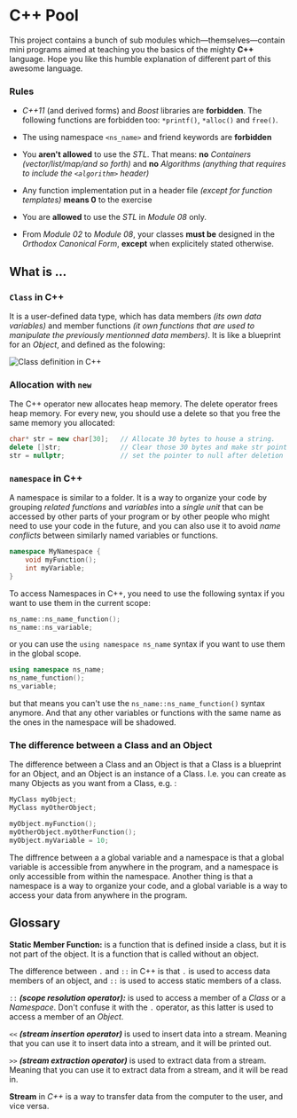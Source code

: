 # C++ Pool
This project contains a bunch of sub modules which—themselves—contain mini programs aimed at teaching you the basics of the mighty **C++** language. Hope you like this humble explanation of different part of this awesome language.

### Rules

- _C++11_ (and derived forms) and _Boost_ libraries are **forbidden**. The following functions are forbidden too: `*printf()`, `*alloc()` and `free()`.

- The using namespace `<ns_name>` and friend keywords are **forbidden**

- You **aren't allowed** to use the _STL_. That means: **no** _Containers (vector/list/map/and so forth)_ and **no** _Algorithms (anything that requires to include the `<algorithm>` header)_

- Any function implementation put in a header file _(except for function templates)_ **means 0** to the exercise

- You are **allowed** to use the _STL_ in _Module 08_ only.

- From _Module 02_ to _Module 08_, your classes **must be** designed in the _Orthodox Canonical Form_, **except** when explicitely stated otherwise.

## What is ...

### `Class` in C++
It is a user-defined data type,  which has data members _(its own data variables)_ and member functions _(it own functions that are used to manipulate the previously mentionned data members)_. It is like a blueprint for an _Object_, and defined as the folowing:

![Class definition in C++](https://media.geeksforgeeks.org/wp-content/cdn-uploads/Classes-and-Objects-in-C.png)

### Allocation with `new`
The C++ operator new allocates heap memory. The delete operator frees heap memory. For every new, you should use a delete so that you free the same memory you allocated:

```c++
char* str = new char[30];   // Allocate 30 bytes to house a string.
delete []str;               // Clear those 30 bytes and make str point nowhere.
str = nullptr;              // set the pointer to null after deletion
```

### `namespace` in C++
A namespace is similar to a folder. It is a way to organize your code by grouping _related functions_ and _variables_ into a _single unit_ that can be accessed by other parts of your program or by other people who might need to use your code in the future, and you can also use it to avoid _name conflicts_ between similarly named variables or functions. 

```c++
namespace MyNamespace {
    void myFunction();
    int myVariable;
}
```

To access Namespaces in C++, you need to use the following syntax if you want to use them in the current scope:

```c++
ns_name::ns_name_function();
ns_name::ns_variable;
``` 

or you can use the `using namespace ns_name` syntax if you want to use them in the global scope.

```c++
using namespace ns_name;
ns_name_function();
ns_variable;
```

but that means you can't use the `ns_name::ns_name_function()` syntax anymore. And that any other variables or functions with the same name as the ones in the namespace will be shadowed.

### The difference between a Class and an Object
The difference between a Class and an Object is that a Class is a blueprint for an Object, and an Object is an instance of a Class. I.e. you can create as many Objects as you want from a Class, e.g. :

```c++
MyClass myObject;
MyClass myOtherObject;

myObject.myFunction();
myOtherObject.myOtherFunction();
myObject.myVariable = 10;
```

The diffrence between a a global variable and a namespace is that a global variable is accessible from anywhere in the program, and a namespace is only accessible from within the namespace. Another thing is that a namespace is a way to organize your code, and a global variable is a way to access your data from anywhere in the program.






## Glossary

**Static Member Function:** is a function that is defined inside a class, but it is not part of the object. It is a function that is called without an object.

The difference between `.` and `::` in C++ is that `.` is used to access data members of an object, and `::` is used to access static members of a class.

`::` _**(scope resolution operator):**_ is used to access a member of a _Class_ or a _Namespace_. Don't confuse it with the `.` operator, as this latter is used to access a member of an _Object_.

`<<` _**(stream insertion operator)**_  is used to insert data into a stream. Meaning that you can use it to insert data into a stream, and it will be printed out.

`>>` _**(stream extraction operator)**_ is used to extract data from a stream. Meaning that you can use it to extract data from a stream, and it will be read in.
 
**Stream** in _C++_ is a way to transfer data from the computer to the user, and vice versa.
